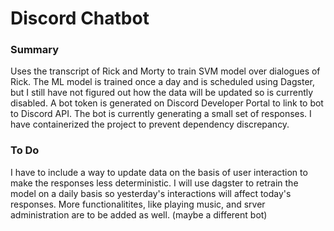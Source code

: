 # Discord Chatbot

### Summary

Uses the transcript of Rick and Morty to train SVM model over dialogues of Rick. The ML model is trained once a day and is scheduled using Dagster, but I still have not figured out how the data will be updated so is currently disabled. A bot token is generated on Discord Developer Portal to link to bot to Discord API. The bot is currently generating a small set of responses. I have containerized the project to prevent dependency discrepancy.

### To Do

I have to include a way to update data on the basis of user interaction to make the responses less deterministic. I will use dagster to retrain the model on a daily basis so yesterday's interactions will affect today's responses. More functionalitites, like playing music, and srver administration are to be added as well. (maybe a different bot)